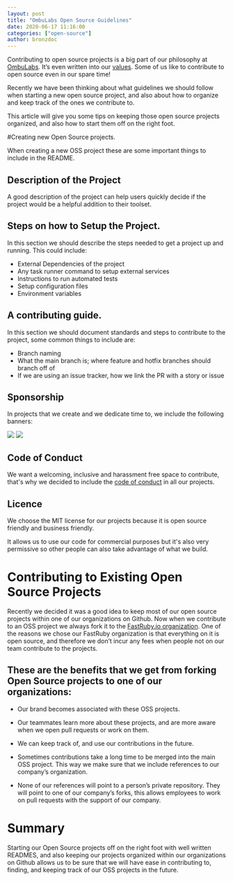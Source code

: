 ```yaml
---
layout: post
title: "OmbuLabs Open Source Guidelines"
date: 2020-06-17 11:16:00
categories: ["open-source"]
author: bronzdoc
---
```



Contributing to open source projects is a big part of our philosophy at [OmbuLabs](https://www.ombulabs.com/). It’s even written into our [values](https://www.ombulabs.com/blog/values/our-values.html). Some of us like to contribute to open source even in our spare time!

Recently we have been thinking about what guidelines we should follow when starting a new open source project, and also about how to organize and keep track of the ones we contribute to.

This article will give you some tips on keeping those open source projects organized, and also how to start them off on the right foot.

<!--more-->

#Creating new Open Source projects.

When creating a new OSS project these are some important things to include in the README.

## Description of the Project
A good description of the project can help users quickly decide if the project would be a helpful addition to their toolset.

## Steps on how to Setup the Project.
In this section we should describe the steps needed to get a project up and running. This could include:
- External Dependencies of the project
- Any task runner command to setup external services
- Instructions to run automated tests
- Setup configuration files
- Environment variables

## A contributing guide.
In this section we should document standards and steps to contribute to the project, some common things to include are:
- Branch naming
- What the main branch is; where feature and hotfix branches should branch off of
- If we are using an issue tracker, how we link the PR with a story or issue


## Sponsorship
In projects that we create and we dedicate time to, we include the following banners:

<img src="/blog/assets/images/fastruby_banner.png">
<img src="/blog/assets/images/fastruby_banner2.png">

## Code of Conduct
We want a welcoming, inclusive and harassment free space to contribute, that's why we decided to include the [code of conduct](https://www.contributor-covenant.org/) in all our projects.

## Licence
We choose the MIT license for our projects because it is open source friendly and business friendly.

It allows us to use our code for commercial purposes but it's also very permissive so other people can also take advantage of what we build.


# Contributing to Existing Open Source Projects
Recently we decided it was a good idea to keep most of our open source projects within one of our organizations on Github. Now when we contribute to an OSS project we always fork it to the [FastRuby.io organization](https://github.com/fastruby). One of the reasons we chose our FastRuby organization is that everything on it is open source, and therefore we don’t incur any fees when people not on our team contribute to the projects.

## These are the benefits that we get from forking Open Source projects to one of our organizations:

- Our brand becomes associated with these OSS projects.

- Our teammates learn more about these projects, and are more aware when we open pull requests or work on them.

- We can keep track of, and use our contributions in the future.

- Sometimes contributions take a long time to be merged into the main OSS project. This way we make sure that we include references to our company’s organization.

- None of our references will point to a person’s private repository. They will point to one of our company’s forks, this allows employees to work on pull requests with the support of our company.

# Summary
Starting our Open Source projects off on the right foot with well written READMES, and also keeping our projects organized within our organizations on Github allows us to be sure that we will have ease in contributing to, finding, and keeping track of our OSS projects in the future.
